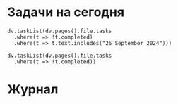# Задачи на сегодня

```dataviewjs
dv.taskList(dv.pages().file.tasks 
  .where(t => !t.completed)
  .where(t => t.text.includes("26 September 2024")))
```

```dataviewjs
dv.taskList(dv.pages().file.tasks 
  .where(t => !t.completed))
```
# Журнал
